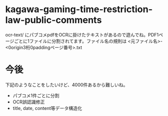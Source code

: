 # kagawa-gaming-time-restriction-law-public-comments

ocr-text/ にパブコメpdfをOCRに掛けたテキストがあるので遊んでね。PDF1ページごとに1ファイルに分割されてます。ファイル名の規則は <元ファイル名>-<0origin3桁0paddingページ番号>.txt

# 今後

下記のようなことをしたいけど、4000件あるから難しいね。

 - パブコメ1件ごとに分割
 - OCR誤認識修正
 - title, date, content等データ構造化
